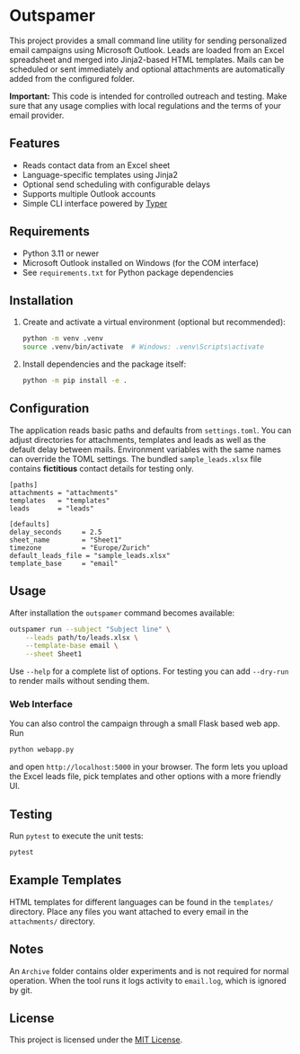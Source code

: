 # Outspamer

This project provides a small command line utility for sending personalized email campaigns using Microsoft Outlook. Leads are loaded from an Excel spreadsheet and merged into Jinja2-based HTML templates. Mails can be scheduled or sent immediately and optional attachments are automatically added from the configured folder.

**Important:** This code is intended for controlled outreach and testing. Make sure that any usage complies with local regulations and the terms of your email provider.

## Features

- Reads contact data from an Excel sheet
- Language-specific templates using Jinja2
- Optional send scheduling with configurable delays
- Supports multiple Outlook accounts
- Simple CLI interface powered by [Typer](https://typer.tiangolo.com)

## Requirements

- Python 3.11 or newer
- Microsoft Outlook installed on Windows (for the COM interface)
- See `requirements.txt` for Python package dependencies

## Installation

1. Create and activate a virtual environment (optional but recommended):

   ```bash
   python -m venv .venv
   source .venv/bin/activate  # Windows: .venv\Scripts\activate
   ```

2. Install dependencies and the package itself:

   ```bash
   python -m pip install -e .
   ```

## Configuration

The application reads basic paths and defaults from `settings.toml`. You can adjust directories for attachments, templates and leads as well as the default delay between mails. Environment variables with the same names can override the TOML settings.
The bundled `sample_leads.xlsx` file contains **fictitious** contact details for testing only.

```
[paths]
attachments = "attachments"
templates   = "templates"
leads       = "leads"

[defaults]
delay_seconds     = 2.5
sheet_name        = "Sheet1"
timezone          = "Europe/Zurich"
default_leads_file = "sample_leads.xlsx"
template_base     = "email"
```

## Usage

After installation the `outspamer` command becomes available:

```bash
outspamer run --subject "Subject line" \
    --leads path/to/leads.xlsx \
    --template-base email \
    --sheet Sheet1
```

Use `--help` for a complete list of options. For testing you can add `--dry-run` to render mails without sending them.

### Web Interface

You can also control the campaign through a small Flask based web app. Run

```bash
python webapp.py
```

and open `http://localhost:5000` in your browser. The form lets you upload the
Excel leads file, pick templates and other options with a more friendly UI.

## Testing

Run `pytest` to execute the unit tests:

```bash
pytest
```

## Example Templates

HTML templates for different languages can be found in the `templates/` directory. Place any files you want attached to every email in the `attachments/` directory.

## Notes

An `Archive` folder contains older experiments and is not required for normal operation. When the tool runs it logs activity to `email.log`, which is ignored by git.


## License

This project is licensed under the [MIT License](LICENSE).
